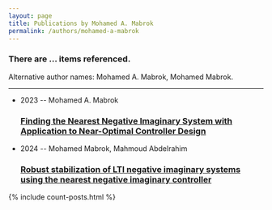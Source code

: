 ```yaml
---
layout: page
title: Publications by Mohamed A. Mabrok
permalink: /authors/mohamed-a-mabrok
---
```


<h3 id="number-posts">There are ... items referenced.</h3>
<p id='info-authors'>Alternative author names: Mohamed A. Mabrok, Mohamed Mabrok.</p>
<hr />
<ul class="post-list">
<li><span class='post-meta'>2023 -- Mohamed A. Mabrok</span><h3><a class='post-link' href="{{ site.baseurl }}/finding-the-nearest-negative-imaginary-system-with-application-to-near-optimal-controller-design">Finding the Nearest Negative Imaginary System with Application to Near-Optimal Controller Design</a></h3></li>
<li><span class='post-meta'>2024 -- Mohamed Mabrok, Mahmoud Abdelrahim</span><h3><a class='post-link' href="{{ site.baseurl }}/robust-stabilization-of-lti-negative-imaginary-systems-using-the-nearest-negative-imaginary-controller">Robust stabilization of LTI negative imaginary systems using the nearest negative imaginary controller</a></h3></li>

</ul>
{% include count-posts.html %}
